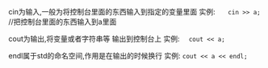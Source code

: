 cin为输入,一般为将控制台里面的东西输入到指定的变量里面
实例:
`    cin >> a;   `        //把控制台里面的东西输入到a里面

cout为输出,将变量或者字符串等 输出到控制台上
实例:
  `  cout << a;`

endl属于std的命名空间,作用是在输出的时候换行
实例:
    `cout << a << endl;`